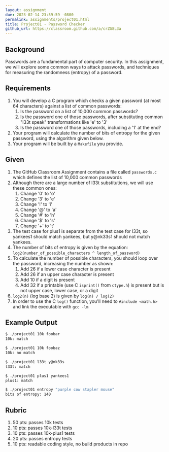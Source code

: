 ```yaml
---
layout: assignment
due: 2023-02-14 23:59:59 -0800
permalink: assignments/project01.html
title: Project01 - Password Checker
github_url: https://classroom.github.com/a/crZG8L3a
---
```


## Background

Passwords are a fundamental part of computer security. In this assignment, we will explore some common ways to attack passwords, and techniques for measuring the randomness (entropy) of a password.

## Requirements

1. You will develop a C program which checks a given password (at most 64 characters) against a list of common passwords:
    1. Is the password on a list of 10,000 common passwords?
    1. Is the password one of those passwords, after substituting common "l33t speak" transformations like 'e' to '3'
    1. Is the password one of those passwords, including a '1' at the end?
1. Your program will calculate the number of bits of entropy for the given password, using the algorithm given below.
1. Your program will be built by a `Makefile` you provide.

## Given

1. The GitHub Classroom Assignment contains a file called `passwords.c` which defines the list of 10,000 common passwords
1. Although there are a large number of l33t substitutions, we will use these common ones:
    1. Change '0' to 'o'
    1. Change '3' to 'e'
    1. Change '!' to 'i'  
    1. Change '@' to 'a'  
    1. Change '#' to 'h'
    1. Change '$' to 's'
    1. Change '+' to 't'
1. The test case for plus1 is separate from the test case for l33t, so yankees1 should match yankees, but y@nk33s1 should not match yankees. 
1. The number of bits of entropy is given by the equation:
    `log2(number_of_possible_characters ^ length_of_password)`
1. To calculate the number of possible characters, you should loop over the password, increasing the number as shown:
    1. Add 26 if a lower case character is present
    1. Add 26 if an upper case character is present
    1. Add 10 if a digit is present
    1. Add 32 if a printable (use C `isprint()` from `ctype.h`) is present but is not upper case, lower case, or a digit 
1. `log2(n)` (log base 2) is given by `log(n) / log(2)` 
1. In order to use the C `log()` function, you'll need to `#include <math.h>` and link the executable with `gcc -lm`

## Example Output

```sh
$ ./project01 10k foobar
10k: match

$ ./project01 10k foobaz
10k: no match

$ ./project01 l33t y@nk33s
l33t: match

$ ./project01 plus1 yankees1
plus1: match

$ ./project01 entropy "purple cow stapler mouse"
bits of entropy: 140
```

## Rubric

1. 50 pts: passes 10k tests
1. 10 pts: passes 10k-l33t tests
1. 10 pts: passes 10k-plus1 tests
1. 20 pts: passes entropy tests
1. 10 pts: readable coding style, no build products in repo
